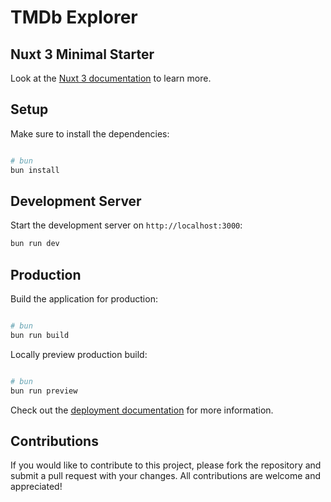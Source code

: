 # TMDb Explorer

## Nuxt 3 Minimal Starter

Look at the [Nuxt 3 documentation](https://nuxt.com/docs/getting-started/introduction) to learn more.

## Setup

Make sure to install the dependencies:

```bash

# bun
bun install
```

## Development Server

Start the development server on `http://localhost:3000`:

```bash
bun run dev
```

## Production

Build the application for production:

```bash

# bun
bun run build
```

Locally preview production build:

```bash

# bun
bun run preview
```

Check out the [deployment documentation](https://nuxt.com/docs/getting-started/deployment) for more information.

## Contributions

If you would like to contribute to this project, please fork the repository and submit a pull request with your changes. All contributions are welcome and appreciated!
